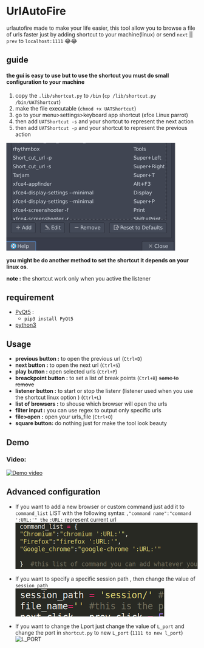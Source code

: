 # UrlAutoFire
urlautofire made to make your life easier, this tool allow you to browse a file of urls faster just by adding shortcut to your machine(linux) or send `next` || `prev` to `localhost:1111` 😂😂

## guide 

#### the gui is easy to use but to use the shortcut you must do small configuration to your machine  
1. copy the `.lib/shortcut.py` to `/bin` (`cp /lib/shortcut.py /bin/UATShortcut`)
1. make the file executable (`chmod +x UATShortcut`)
1. go to your menu>settings>keyboard app shortcut (xfce Linux parrot)
1. then add `UATShortcut -s` and your shortcut to represent the next action
1. then add `UATShortcut -p` and your shortcut to represent the previous action


![keyboardshortcut](./imgt/shortcut.png)

**you might be do another method to set the shortcut it depends on your linux os**.

**note :** the shortcut work only when you active the listener
## requirement 

* [PyQt5](https://pypi.org/project/PyQt5/) : 
   * `pip3 install PyQt5`
* [python3](https://www.python.org/downloads/) 
## Usage 
* **previous button :** to open the previous url (`Ctrl+D`)
* **next button :** to open the next url (`Ctrl+S`)
* **play button :** open selected urls (`Ctrl+P`)  
* **breackpoint button :** to set a list of break points (`Ctrl+B`) ~~same to remove~~
* **listener button :** to start or stop the listenr (listener used when you use the shortcut linux option ) (`Ctrl+L`)
* **list of browsers  :** to shouse which browser will open the urls 
* **filter input :** you can use regex to output only specific urls 
* **file>open :** open your urls_file (`Ctrl+O`)
* **square button:** do nothing just for make the tool look beauty


## Demo 

### Video:

[![Demo video](https://img.youtube.com/vi/ph1abRpTFoY/0.jpg)](https://www.youtube.com/watch?v=ph1abRpTFoY)

## Advanced configuration

* If you want to add a new browser or custom command just add it to `command_list` LIST with the following syntax `,"command name":"command ':URL:'" the` `:URL:` represent current url 
![commandlist](./imgt/commandlist.png)

* If you want to specify a specific session path , then change the value of `session_path` 
![sessionpath](./imgt/session.png)

* If you want to change the Lport just change the value of `L_port` and change the port in `shortcut.py` to new `L_port` (`1111 to new l_port`) 
![L_PORT](./img/L_port.png)
